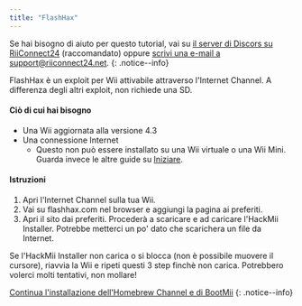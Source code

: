 ```yaml
---
title: "FlashHax"
---
```


Se hai bisogno di aiuto per questo tutorial, vai su [il server di Discors su RiiConnect24](https://discord.gg/b4Y7jfD) (raccomandato) oppure [scrivi una e-mail a support@riiconnect24.net](mailto:support@riiconnect24.net).
{: .notice--info}

FlashHax è un exploit per Wii attivabile attraverso l'Internet Channel. A differenza degli altri exploit, non richiede una SD.

#### Ciò di cui hai bisogno

- Una Wii aggiornata alla versione 4.3
- Una connessione Internet
   - Questo non può essere installato su una Wii virtuale o una Wii Mini. Guarda invece le altre guide su [Iniziare](/get-started).

#### Istruzioni

1. Apri l'Internet Channel sulla tua Wii.
2. Vai su flashhax.com nel browser e aggiungi la pagina ai preferiti.
3. Apri il sito dai preferiti. Procederà a scaricare e ad caricare l'HackMii Installer. Potrebbe metterci un po' dato che scarichera un file da Internet.

Se l'HackMii Installer non carica o si blocca (non è possibile muovere il cursore), riavvia la Wii e ripeti questi 3 step finchè non carica. Potrebbero volerci molti tentativi, non mollare!

[Continua l'installazione dell'Homebrew Channel e di BootMii](hbc)
{: .notice--info}
